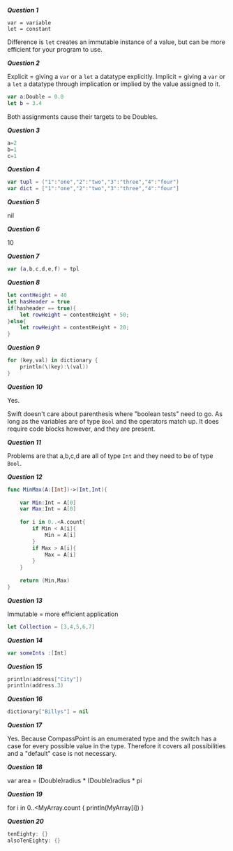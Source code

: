 ***Question 1***

`var = variable`<br>
`let = constant`

Difference is `let` creates an immutable instance of a value, but can be more efficient for your program to use.

***Question 2***

Explicit = giving a `var` or a `let` a datatype explicitly.
Implicit = giving a `var` or a `let` a datatype through implication or implied by the value assigned to it.

```swift
var a:Double = 0.0
let b = 3.4
```
Both assignments cause their targets to be Doubles.

***Question 3***

```swift
a=2
b=1
c=1
```
***Question 4***

```swift
var tupl = ("1":"one","2":"two","3":"three","4":"four")
var dict = ["1":"one","2":"two","3":"three","4":"four"]
```
***Question 5***

nil

***Question 6***

10

***Question 7***

```swift
var (a,b,c,d,e,f) = tpl
```

***Question 8***

```swift
let contHeight = 40
let hasHeader = true
if(hasheader == true){
	let rowHeight = contentHeight + 50;
}else{
	let rowHeight = contentHeight + 20;
}
```

***Question 9***

```swift
for (key,val) in dictionary {
    println(\(key):\(val))
}
```

***Question 10***

Yes. 

Swift doesn't care about parenthesis where "boolean tests" need to go. As long as the variables are of type `Bool` and the operators match up. It does require code blocks however, and they are present.

***Question 11***

Problems are that a,b,c,d are all of type `Int` and they need to be of type `Bool`.

***Question 12***

```swift
func MinMax(A:[Int])->(Int,Int){
    
    var Min:Int = A[0]
    var Max:Int = A[0]
    
    for i in 0..<A.count{
        if Min < A[i]{
            Min = A[i]
        }
        if Max > A[i]{
            Max = A[i]
        }
    }
    
    return (Min,Max)
}
```

***Question 13***

Immutable = more efficient application

```swift
let Collection = [3,4,5,6,7]
```

***Question 14***

```swift
var someInts :[Int]
```

***Question 15***

```swift
println(address["City"])
println(address.3)
```

***Question 16***

```swift
dictionary["Billys"] = nil
```

***Question 17***

Yes. Because CompassPoint is an enumerated type and the switch has a case for every possible value in the type. Therefore it covers all possibilities and a "default" case is not necessary.

***Question 18***

var area = (Double)radius * (Double)radius * pi

***Question 19***

for i in 0..<MyArray.count {
    println(MyArray[i])
}

***Question 20***

```swift
tenEighty: {}
alsoTenEighty: {}
```
